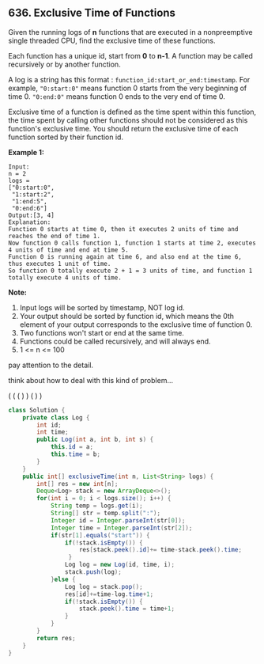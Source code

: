 ## 636. Exclusive Time of Functions

Given the running logs of **n** functions that are executed in a nonpreemptive single threaded CPU, find the exclusive time of these functions.

Each function has a unique id, start from **0** to **n-1**. A function may be called recursively or by another function.

A log is a string has this format : `function_id:start_or_end:timestamp`. For example, `"0:start:0"` means function 0 starts from the very beginning of time 0. `"0:end:0"` means function 0 ends to the very end of time 0.

Exclusive time of a function is defined as the time spent within this function, the time spent by calling other functions should not be considered as this function's exclusive time. You should return the exclusive time of each function sorted by their function id.

**Example 1:**

```
Input:
n = 2
logs = 
["0:start:0",
 "1:start:2",
 "1:end:5",
 "0:end:6"]
Output:[3, 4]
Explanation:
Function 0 starts at time 0, then it executes 2 units of time and reaches the end of time 1. 
Now function 0 calls function 1, function 1 starts at time 2, executes 4 units of time and end at time 5.
Function 0 is running again at time 6, and also end at the time 6, thus executes 1 unit of time. 
So function 0 totally execute 2 + 1 = 3 units of time, and function 1 totally execute 4 units of time.
```



**Note:**

1. Input logs will be sorted by timestamp, NOT log id.
2. Your output should be sorted by function id, which means the 0th element of your output corresponds to the exclusive time of function 0.
3. Two functions won't start or end at the same time.
4. Functions could be called recursively, and will always end.
5. 1 <= n <= 100

pay attention to the detail.

think about how to deal with this kind of problem...

( ( ( ) ) ( ) )

```java
class Solution {
    private class Log {
        int id;
        int time;
        public Log(int a, int b, int s) {
            this.id = a;
            this.time = b;
        }
    }
    public int[] exclusiveTime(int n, List<String> logs) {
        int[] res = new int[n];
        Deque<Log> stack = new ArrayDeque<>();
        for(int i = 0; i < logs.size(); i++) {
            String temp = logs.get(i);
            String[] str = temp.split(":");
            Integer id = Integer.parseInt(str[0]);
            Integer time = Integer.parseInt(str[2]);
            if(str[1].equals("start")) {
                if(!stack.isEmpty()) {
                    res[stack.peek().id]+= time-stack.peek().time;
                 }
                Log log = new Log(id, time, i);
                stack.push(log);
            }else {
                Log log = stack.pop();
                res[id]+=time-log.time+1;
                if(!stack.isEmpty()) {
                    stack.peek().time = time+1;  
                }    
            }
        }
        return res;
    }
}
```

